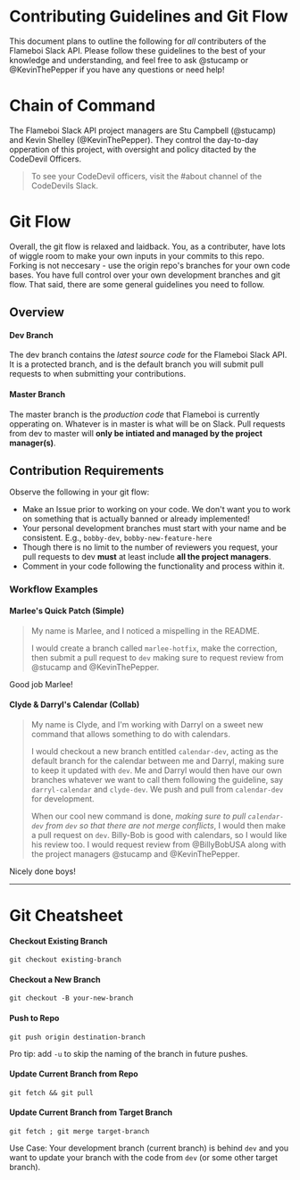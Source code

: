 # Contributing Guidelines and Git Flow
This document plans to outline the following for *all* contributers of the Flameboi Slack API. Please follow these guidelines to the best of your knowledge and understanding, and feel free to ask @stucamp or @KevinThePepper if you have any questions or need help!



# Chain of Command
The Flameboi Slack API project managers are Stu Campbell (@stucamp) and Kevin Shelley (@KevinThePepper). They control the day-to-day opperation of this project, with oversight and policy ditacted by the CodeDevil Officers.

> To see your CodeDevil officers, visit the #about channel of the CodeDevils Slack.



# Git Flow
Overall, the git flow is relaxed and laidback. You, as a contributer, have lots of wiggle room to make your own inputs in your commits to this repo. Forking is not neccesary - use the origin repo's branches for your own code bases. You have full control over your own development branches and git flow. That said, there are some general guidelines you need to follow.

## Overview
#### Dev Branch
The dev branch contains the *latest source code* for the Flameboi Slack API. It is a protected branch, and is the default branch you will submit pull requests to when submitting your contributions.

#### Master Branch
The master branch is the *production code* that Flameboi is currently opperating on. Whatever is in master is what will be on Slack. Pull requests from dev to master will **only be intiated and managed by the project manager(s)**.

## Contribution Requirements
Observe the following in your git flow:
- Make an Issue prior to working on your code. We don't want you to work on something that is actually banned or already implemented!
- Your personal development branches must start with your name and be consistent. E.g., `bobby-dev`, `bobby-new-feature-here`
- Though there is no limit to the number of reviewers you request, your pull requests to dev **must** at least include **all the project managers**.
- Comment in your code following the functionality and process within it.

### Workflow Examples
#### Marlee's Quick Patch (Simple)
> My name is Marlee, and I noticed a mispelling in the README.
> 
> I would create a branch called `marlee-hotfix`, make the correction, then submit a pull request to `dev` making sure to request review from @stucamp and @KevinThePepper.

Good job Marlee!

#### Clyde & Darryl's Calendar (Collab)
> My name is Clyde, and I'm working with Darryl on a sweet new command that allows something to do with calendars.
> 
> I would checkout a new branch entitled `calendar-dev`, acting as the default branch for the calendar between me and Darryl, making sure to keep it updated with `dev`. Me and Darryl would then have our own branches whatever we want to call them following the guideline, say  `darryl-calendar` and `clyde-dev`. We push and pull from `calendar-dev` for development.
> 
> When our cool new command is done, *making sure to pull `calendar-dev` from `dev` so that there are not merge conflicts*, I would then make a pull request on `dev`. Billy-Bob is good with calendars, so I would like his review too. I would request review from @BillyBobUSA along with the project managers @stucamp and @KevinThePepper.

Nicely done boys!

----

# Git Cheatsheet
#### Checkout Existing Branch
```
git checkout existing-branch
```

#### Checkout a New Branch
```
git checkout -B your-new-branch
```

#### Push to Repo
```
git push origin destination-branch
```
Pro tip: add `-u` to skip the naming of the branch in future pushes.

#### Update Current Branch from Repo
```
git fetch && git pull
```

#### Update Current Branch from Target Branch
```
git fetch ; git merge target-branch
```
Use Case: Your development branch (current branch) is behind `dev` and you want to update your branch with the code from `dev` (or some other target branch). 
